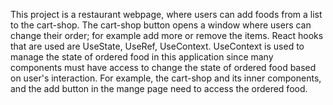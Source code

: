 This project is a restaurant webpage, where users can add foods from a list to the cart-shop.
The cart-shop button opens a window where users can change their order; for example add more or remove the items.
React hooks that are used are UseState, UseRef, UseContext. UseContext is used to manage the state of ordered food in this application since
many components must have access to change the state of ordered food based on user's interaction. For example, the cart-shop and its inner components,
and the add button in the mange page need to access the ordered food. 
